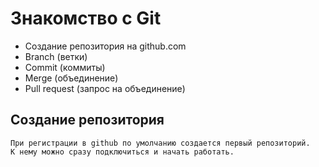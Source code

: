 # Знакомство с Git
- Создание репозитория на github.com
- Branch (ветки)
- Commit (коммиты)
- Merge (объединение)
- Pull request (запрос на объединение)

## Создание репозитория
```
При регистрации в github по умолчанию создается первый репозиторий.
К нему можно сразу подключиться и начать работать.
```